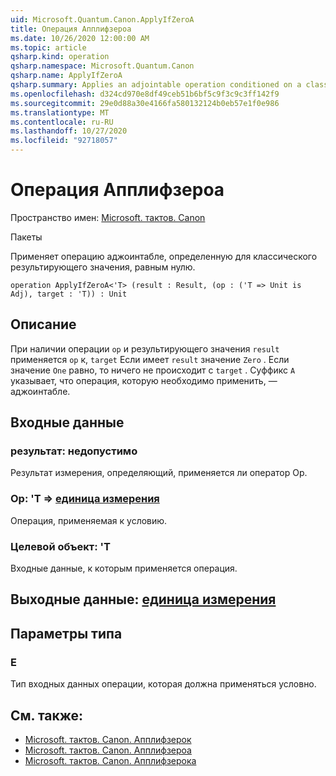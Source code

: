 ```yaml
---
uid: Microsoft.Quantum.Canon.ApplyIfZeroA
title: Операция Апплифзероа
ms.date: 10/26/2020 12:00:00 AM
ms.topic: article
qsharp.kind: operation
qsharp.namespace: Microsoft.Quantum.Canon
qsharp.name: ApplyIfZeroA
qsharp.summary: Applies an adjointable operation conditioned on a classical result value being zero.
ms.openlocfilehash: d324cd970e8df49ceb51b6bf5c9f3c9c3ff142f9
ms.sourcegitcommit: 29e0d88a30e4166fa580132124b0eb57e1f0e986
ms.translationtype: MT
ms.contentlocale: ru-RU
ms.lasthandoff: 10/27/2020
ms.locfileid: "92718057"
---
```

# <a name="applyifzeroa-operation"></a>Операция Апплифзероа

Пространство имен: [Microsoft. тактов. Canon](xref:Microsoft.Quantum.Canon)

Пакеты [](https://nuget.org/packages/)


Применяет операцию аджоинтабле, определенную для классического результирующего значения, равным нулю.

```qsharp
operation ApplyIfZeroA<'T> (result : Result, (op : ('T => Unit is Adj), target : 'T)) : Unit
```


## <a name="description"></a>Описание

При наличии операции `op` и результирующего значения `result` применяется `op` к, `target` Если имеет `result` значение `Zero` . Если значение `One` равно, то ничего не происходит с `target` .
Суффикс `A` указывает, что операция, которую необходимо применить, — аджоинтабле.

## <a name="input"></a>Входные данные

### <a name="result--__invalidresult__"></a>результат: __недопустимо <Result>__

Результат измерения, определяющий, применяется ли оператор Op.


### <a name="op--t--unit-adj"></a>Op: 'T => [единица измерения](xref:microsoft.quantum.lang-ref.unit)

Операция, применяемая к условию.


### <a name="target--t"></a>Целевой объект: 'T

Входные данные, к которым применяется операция.



## <a name="output--unit"></a>Выходные данные: [единица измерения](xref:microsoft.quantum.lang-ref.unit)



## <a name="type-parameters"></a>Параметры типа

### <a name="t"></a>Е

Тип входных данных операции, которая должна применяться условно.

## <a name="see-also"></a>См. также:

- [Microsoft. тактов. Canon. Апплифзерок](xref:Microsoft.Quantum.Canon.ApplyIfZeroC)
- [Microsoft. тактов. Canon. Апплифзероа](xref:Microsoft.Quantum.Canon.ApplyIfZeroA)
- [Microsoft. тактов. Canon. Апплифзерока](xref:Microsoft.Quantum.Canon.ApplyIfZeroCA)